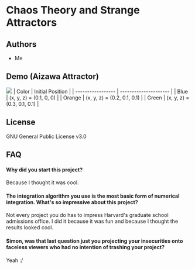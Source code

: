 # Chaos Theory and Strange Attractors

## Authors

- Me

## Demo (Aizawa Attractor)

![](https://github.com/epa058/Strange-Attractors/blob/main/Animations/Thumbnail.gif)
| Color             | Initial Position      |
| ----------------- | --------------------- |
| Blue | (x, y, z) = (0.1, 0, 0) |
| Orange | (x, y, z) = (0.2, 0.1, 0.1) |
| Green | (x, y, z) = (0.3, 0.1, 0.1) |

## License

GNU General Public License v3.0

## FAQ

#### Why did you start this project?

Because I thought it was cool.

#### The integration algorithm you use is the most basic form of numerical integration. What's so impressive about this project?

Not every project you do has to impress Harvard's graduate school admissions office. I did it because it was fun and because I thought the results looked cool.

#### Simon, was that last question just you projecting your insecurities onto faceless viewers who had no intention of trashing your project?

Yeah :/
